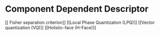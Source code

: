 # Component Dependent Descriptor

[[ Fisher separation criterion]]
[[Local Phase Quantization (LPQ)]]
[[Vector quantization (VQ)]]
[[Holistic-face (H-Face)]]